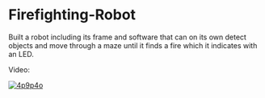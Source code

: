 # Firefighting-Robot
Built a robot including its frame and software that can on its own detect objects and move through a maze until it finds a fire which it indicates with an LED.

Video:

[![4p9p4o](https://github.com/HamzaR13/Firefighting-Robot/assets/108163846/e66afb1d-b5d7-410a-a30f-954818eeff7f)
](https://github.com/user-attachments/assets/7dcd5773-f29a-463e-82d9-f077bd84331b)
